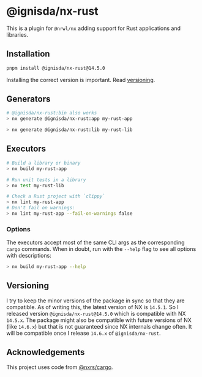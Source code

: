 # @ignisda/nx-rust

This is a plugin for `@nrwl/nx` adding support for Rust applications and libraries.

## Installation

```bash
pnpm install @ignisda/nx-rust@14.5.0
```

Installing the correct version is important. Read [versioning](#versioning).

## Generators

```sh
# @ignisda/nx-rust:bin also works
> nx generate @ignisda/nx-rust:app my-rust-app
```

```sh
> nx generate @ignisda/nx-rust:lib my-rust-lib
```

## Executors

```sh
# Build a library or binary
> nx build my-rust-app

# Run unit tests in a library
> nx test my-rust-lib

# Check a Rust project with `clippy`
> nx lint my-rust-app
# Don't fail on warnings:
> nx lint my-rust-app --fail-on-warnings false
```

### Options

The executors accept most of the same CLI args as the corresponding `cargo` commands. When
in doubt, run with the `--help` flag to see all options with descriptions:

```sh
> nx build my-rust-app --help
```

## Versioning

I try to keep the minor versions of the package in sync so that they are compatible. As of
writing this, the latest version of NX is `14.5.1`. So I released version
`@ignisda/nx-rust@14.5.0` which is compatible with NX `14.5.x`. The package might also be
compatible with future versions of NX (like `14.6.x`) but that is not guaranteed since NX
internals change often. It will be compatible once I release `14.6.x` of
`@ignisda/nx-rust`.

## Acknowledgements

This project uses code from [@nxrs/cargo](https://github.com/nxrs/cargo).
